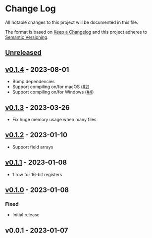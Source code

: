 # Change Log

All notable changes to this project will be documented in this file.

The format is based on [Keep a Changelog](https://keepachangelog.com/)
and this project adheres to [Semantic Versioning](https://semver.org/).

## [Unreleased]

## [v0.1.4] - 2023-08-01

- Bump dependencies
- Support compiling on/for macOS ([#2])
- Support compiling on/for Windows ([#4])

[#2]: https://github.com/burrbull/svd2html/pull/2
[#4]: https://github.com/burrbull/svd2html/pull/4

## [v0.1.3] - 2023-03-26

- Fix huge memory usage when many files

## [v0.1.2] - 2023-01-10

- Support field arrays

## [v0.1.1] - 2023-01-08

- 1 row for 16-bit registers

## [v0.1.0] - 2023-01-08

### Fixed

- Initial release

## v0.0.1 - 2023-01-07

[Unreleased]: https://github.com/rust-embedded/svd2rust/compare/v0.1.4...HEAD
[v0.1.4]: https://github.com/rust-embedded/svd2rust/compare/v0.1.3...v0.1.4
[v0.1.3]: https://github.com/rust-embedded/svd2rust/compare/v0.1.2...v0.1.3
[v0.1.2]: https://github.com/rust-embedded/svd2rust/compare/v0.1.1...v0.1.2
[v0.1.1]: https://github.com/rust-embedded/svd2rust/compare/v0.1.0...v0.1.1
[v0.1.0]: https://github.com/rust-embedded/svd2rust/compare/v0.0.1...v0.1.0
